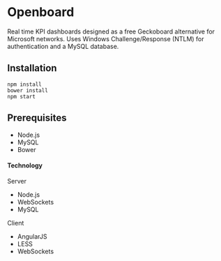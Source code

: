 # Openboard

Real time KPI dashboards designed as a free Geckoboard alternative for Microsoft networks. 
Uses Windows Challenge/Response (NTLM) for authentication and a MySQL database.

## Installation

```
npm install
bower install
npm start
```

## Prerequisites

- Node.js
- MySQL
- Bower

#### Technology

Server

- Node.js
- WebSockets
- MySQL

Client

- AngularJS
- LESS
- WebSockets
